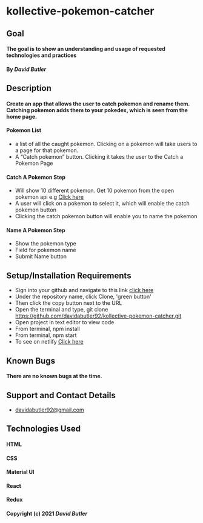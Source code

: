 # kollective-pokemon-catcher

## Goal 
#### The goal is to show an understanding and usage of requested technologies and practices
#### By _**David Butler**_

## Description
#### Create an app that allows the user to catch pokemon and rename them. Catching pokemon adds them to your pokedex, which is seen from the home page.

#### Pokemon List 
* a list of all the caught pokemon. Clicking on a pokemon will take users to a page for that pokemon.
* A “Catch pokemon” button. Clicking it takes the user to the Catch a Pokemon Page
#### Catch A Pokemon Step
* Will show 10 different pokemon. Get 10 pokemon from the open pokemon api e.g  [Click here](https://pokeapi.co/docs/v2)
* A user will click on a pokemon to select it, which will enable the catch pokemon button
* Clicking the catch pokemon button will enable you to name the pokemon
#### Name A Pokemon Step
* Show the pokemon type
* Field for pokemon name
* Submit Name button

## Setup/Installation Requirements
* Sign into your github and navigate to this link [click here](https://github.com/davidabutler92/kollective-pokemon-catcher.git) 
* Under the repository name, click Clone, 'green button'
* Then click the copy button next to the URL
* Open the terminal and type, git clone https://github.com/davidabutler92/kollective-pokemon-catcher.git
* Open project in text editor to view code
* From terminal, npm install
* From terminal, npm start
* To see on netlify [Click here](https://vigilant-booth-d488b9.netlify.app/catch)

## Known Bugs 
#### There are no known bugs at the time.

## Support and Contact Details
* davidabutler92@gmail.com

## Technologies Used 
#### HTML
#### CSS 
#### Material UI
#### React
#### Redux

#### Copyright (c) 2021 **_David Butler_**
